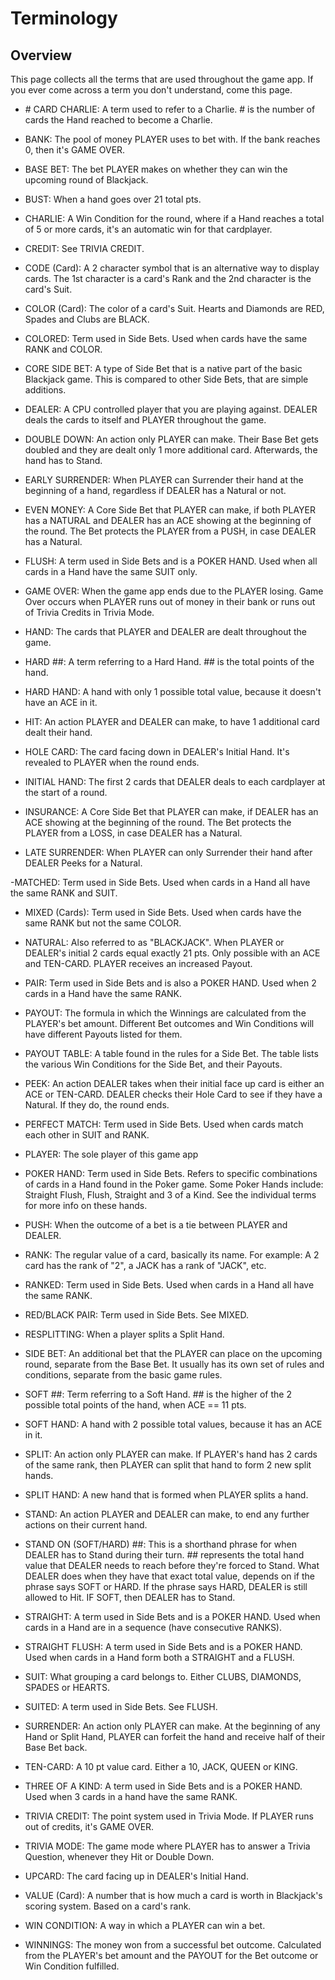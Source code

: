 # Terminology

## Overview

This page collects all the terms that are used throughout the game app.  If you ever come across a term you don't understand, come this page.

- \# CARD CHARLIE: A term used to refer to a Charlie.  # is the number of cards the Hand reached to become a Charlie.

- BANK: The pool of money PLAYER uses to bet with.  If the bank reaches 0, then it's GAME OVER.

- BASE BET: The bet PLAYER makes on whether they can win the upcoming round of Blackjack.

- BUST: When a hand goes over 21 total pts.

- CHARLIE: A Win Condition for the round, where if a Hand reaches a total of 5 or more cards, it's an automatic win for that cardplayer.

- CREDIT: See TRIVIA CREDIT.

- CODE (Card): A 2 character symbol that is an alternative way to display cards.  The 1st character is a card's Rank and the 2nd character is the card's Suit.

- COLOR (Card): The color of a card's Suit.  Hearts and Diamonds are RED, Spades and Clubs are BLACK.

- COLORED: Term used in Side Bets. Used when cards have the same RANK and COLOR.

- CORE SIDE BET: A type of Side Bet that is a native part of the basic Blackjack game.  This is compared to other Side Bets, that are simple additions.

- DEALER: A CPU controlled player that you are playing against.  DEALER deals the cards to itself and PLAYER throughout the game.

- DOUBLE DOWN: An action only PLAYER can make.  Their Base Bet gets doubled and they are dealt only 1 more additional card.  Afterwards, the hand has to Stand.

- EARLY SURRENDER: When PLAYER can Surrender their hand at the beginning of a hand, regardless if DEALER has a Natural or not.

- EVEN MONEY: A Core Side Bet that PLAYER can make, if both PLAYER has a NATURAL and DEALER has an ACE showing at the beginning of the round.  The Bet protects the PLAYER from a PUSH, in case DEALER has a Natural.

- FLUSH: A term used in Side Bets and is a POKER HAND.  Used when all cards in a Hand have the same SUIT only.

- GAME OVER: When the game app ends due to the PLAYER losing. Game Over occurs when PLAYER runs out of money in their bank or runs out of Trivia Credits in Trivia Mode. 

- HAND: The cards that PLAYER and DEALER are dealt throughout the game.

- HARD ##: A term referring to a Hard Hand.  ## is the total points of the hand.

- HARD HAND: A hand with only 1 possible total value, because it doesn't have an ACE in it.

- HIT: An action PLAYER and DEALER can make, to have 1 additional card dealt their hand.

- HOLE CARD: The card facing down in DEALER's Initial Hand.  It's revealed to PLAYER when the round ends.

- INITIAL HAND: The first 2 cards that DEALER deals to each cardplayer at the start of a round.

- INSURANCE: A Core Side Bet that PLAYER can make, if DEALER has an ACE showing at the beginning of the round.  The Bet protects the PLAYER from a LOSS, in case DEALER has a Natural.

- LATE SURRENDER: When PLAYER can only Surrender their hand after DEALER Peeks for a Natural.

-MATCHED: Term used in Side Bets.  Used when cards in a Hand all have the same RANK and SUIT.

- MIXED (Cards): Term used in Side Bets.  Used when cards have the same RANK but not the same COLOR.

- NATURAL: Also referred to as "BLACKJACK".  When PLAYER or DEALER's initial 2 cards equal exactly 21 pts.  Only possible with an ACE and TEN-CARD.  PLAYER receives an increased Payout.

- PAIR: Term used in Side Bets and is also a POKER HAND.  Used when 2 cards in a Hand have the same RANK.

- PAYOUT: The formula in which the Winnings are calculated from the PLAYER's bet amount.  Different Bet outcomes and Win Conditions will have different Payouts listed for them.

- PAYOUT TABLE: A table found in the rules for a Side Bet.  The table lists the various Win Conditions for the Side Bet, and their Payouts.

- PEEK: An action DEALER takes when their initial face up card is either an ACE or TEN-CARD.  DEALER checks their Hole Card to see if they have a Natural.  If they do, the round ends.

- PERFECT MATCH: Term used in Side Bets.  Used when cards match each other in SUIT and RANK.

- PLAYER: The sole player of this game app

- POKER HAND: Term used in Side Bets.  Refers to specific combinations of cards in a Hand found in the Poker game.  Some Poker Hands include: Straight Flush, Flush, Straight and 3 of a Kind.  See the individual terms for more info on these hands.

- PUSH: When the outcome of a bet is a tie between PLAYER and DEALER.

- RANK: The regular value of a card, basically its name.  For example: A 2 card has the rank of "2", a JACK has a rank of "JACK", etc.

- RANKED: Term used in Side Bets.  Used when cards in a Hand all have the same RANK.

- RED/BLACK PAIR: Term used in Side Bets.  See MIXED.

- RESPLITTING: When a player splits a Split Hand.

- SIDE BET: An additional bet that the PLAYER can place on the upcoming round, separate from the Base Bet.  It usually has its own set of rules and conditions, separate from the basic game rules.

- SOFT ##: Term referring to a Soft Hand.  ## is the higher of the 2 possible total points of the hand, when ACE == 11 pts.

- SOFT HAND: A hand with 2 possible total values, because it has an ACE in it.

- SPLIT: An action only PLAYER can make.  If PLAYER's hand has 2 cards of the same rank, then PLAYER can split that hand to form 2 new split hands.

- SPLIT HAND: A new hand that is formed when PLAYER splits a hand.

- STAND: An action PLAYER and DEALER can make, to end any further actions on their current hand.

- STAND ON (SOFT/HARD) ##: This is a shorthand phrase for when DEALER has to Stand during their turn.  ## represents the total hand value that DEALER needs to reach before they're forced to Stand.  What DEALER does when they have that exact total value, depends on if the phrase says SOFT or HARD.  If the phrase says HARD, DEALER is still allowed to Hit.  IF SOFT, then DEALER has to Stand.

- STRAIGHT: A term used in Side Bets and is a POKER HAND.  Used when cards in a Hand are in a sequence (have consecutive RANKS).

- STRAIGHT FLUSH: A term used in Side Bets and is a POKER HAND.  Used when cards in a Hand form both a STRAIGHT and a FLUSH.

- SUIT: What grouping a card belongs to.  Either CLUBS, DIAMONDS, SPADES or HEARTS.

- SUITED: A term used in Side Bets.  See FLUSH.

- SURRENDER: An action only PLAYER can make.  At the beginning of any Hand or Split Hand, PLAYER can forfeit the hand and receive half of their Base Bet back.

- TEN-CARD: A 10 pt value card.  Either a 10, JACK, QUEEN or KING.

- THREE OF A KIND: A term used in Side Bets and is a POKER HAND.  Used when 3 cards in a hand have the same RANK.

- TRIVIA CREDIT: The point system used in Trivia Mode.  If PLAYER runs out of credits, it's GAME OVER.

- TRIVIA MODE: The game mode where PLAYER has to answer a Trivia Question, whenever they Hit or Double Down.

- UPCARD: The card facing up in DEALER's Initial Hand.  

- VALUE (Card): A number that is how much a card is worth in Blackjack's scoring system.  Based on a card's rank.

- WIN CONDITION: A way in which a PLAYER can win a bet.  

- WINNINGS: The money won from a successful bet outcome.  Calculated from the PLAYER's bet amount and the PAYOUT for the Bet outcome or Win Condition fulfilled.